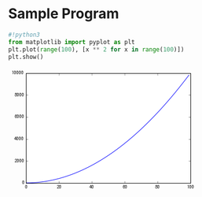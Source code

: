 # Sample Program
```Python
#!python3
from matplotlib import pyplot as plt
plt.plot(range(100), [x ** 2 for x in range(100)])
plt.show()
```

<img src="data:image/png;base64,iVBORw0KGgoAAAANSUhEUgAAAYEAAAD/CAYAAAAXBmohAAAABHNCSVQICAgIfAhkiAAAAAlwSFlz%0AAAALEgAACxIB0t1+/AAAGsRJREFUeJzt3XmUVOWdxvHvzwUYJrKIaY0LQROiUSJhkeCCtEvEoIiy%0AGAYdHUHMIS7HjEs0MWMbHWeSgyaIDBHCcQeR1USCGLGLrWk20agoKgiYQEsQaBZZennnj7exEVqo%0Arqqut27d53NOna6+NFW/vuJ96r3vZs45REQkng4LXYCIiISjEBARiTGFgIhIjCkERERiTCEgIhJj%0ACgERkRg7ZAiY2QAz22BmjWq+H21mS8zsgX1+JuVjIiISzhFJ/Mw2YAWAmXUFGjvnOpvZOjMbBbRJ%0A9ZhzrqwhfikREUnOIVsCzrnpQEXNt52AYjNrD8wCOqR5TEREAqpvn0BzYCNQAJQALYBmKR5rnn75%0AIiKSjvqGQDnQBFiJv4hvSeNYefrli4hIOpLpEwCwmq9LgT7OuUlm1g14CticxrED38hMixmJiKTA%0AOWeH/qkvS7Yl4GreoBRoaWYLgMXOubJ0jh3kF9HDOe6///7gNeTKQ+dC50Ln4uCPVCXVEnDOXbjP%0A8yF1/HnKx0REJBxNFhMRiaCxY2Hz5vRfRyGQwwoLC0OXkDN0LmrpXNSK67mYOBEefhis3j0AB7J0%0A7iU1BDNzuVaTiEiu+OADOO88mDEDOnWqPW5muAbsGBYRkcB27oT+/eHXv/5yAKRDLQERkYgYPBh2%0A7YLnnjvwVlCqLYFk5wmIiEhATz4JJSWweHFm+gL2UktARCTHvfkm/PCHMHs2nH563T+jPgERkTy0%0AZQv06wePPfbVAZAOtQRERHKUc9CnD5xwAjz++MF/Vn0CIiJ5ZtgwWLcOXnih4d5DISAikoMSCXjk%0AEVi0CBo3brj3UZ+AiEiOWbcOBg6EZ56B1q0b9r0UAiIiOaSiAq6+Gn76U7jkkoZ/P3UMi4jkkNtv%0Ah5Ur4aWX4LB6fExXx7CISMSNHw9//jMsWVK/AEiHWgIiIjng7bfhwgvhtdegffv6/31NFhMRiagt%0AW/x8gN/9LrUASIdaAiIiAVVXQ+/e0KYNjBiR+uuoT0BEJIIeesjvEDZ5cpj3VwiIiAQyfTqMHu1X%0ABm3UKEwNCgERkQA+/BBuuAGmTYNvfCNcHeoYFhHJsu3b4cor/Q5h55wTthZ1DIuIZJFzfkZws2bw%0Axz9mboMYdQyLiETAb34Da9f6DWIyuUNYqhQCIiJZMmOGHwa6cCE0aRK6Gk8hICKSBR99BNdfD1Om%0AwIknhq6mljqGRUQa2LZttR3B550XupovU8ewiEgDqq6Gvn3h61+HJ55ouH4AdQyLiOSgBx+EDRtg%0AwoTc6Ajen0JARKSBTJ0KY8f6LSJDzQg+FN0OEhFpAO+8Axdc4EcEde7c8O+npaRFRHLExo1wxRV+%0AaehsBEA61BIQEcmgigro0QPOOstPDMuWVFsCCgERkQy65Rb4+GP405/g8MOz974aHSQiEtgTT8Cs%0AWVBamt0ASIdaAiIiGZBIwI9/DPPmQdu22X9/dQyLiASyahUMGADPPx8mANKRUgiYWWMze87M5pjZ%0AdDMrMLPRZrbEzB7Y5+eSOiYiElVbt0KvXvCrX8HFF4eupv5SbQn0BNY6584HFgE3AY2dc52BIWZ2%0AnJl1TeZYJn4JEZEQqqpg4EDo3h1uvjl0NalJNQRWAD8zs/eAHsAmoNjM2gOzgA5ApySPiYhE0s9/%0ADjt3wvDhoStJXaohsB64yjn3XeAl4BhgI1AAlAAtgGZJHGueTvEiIqGMHeuHgU6cCEceGbqa1KU6%0ARPQu4IWa5y8By4Gra752AlYD5UCTJI4doKio6IvnhYWFFBYWplimiEjmJRLwi1/A3Llw9NGhakiQ%0ASCTSfp2Uhoia2cPAJ865UWZ2A3A80Nw5d7eZTQcGA22APoc65pwr2++1NURURHLWRx/5PQGefx4u%0Auih0NbWyPUT0d0AfM5sPXA48BrQ0swXAYudcmXOuNJljKb6/iEjWbd4Ml18ORUW5FQDp0GQxEZEk%0AVFTApZfCmWf6heFyjdYOEhFpIM7BT34C69fDtGm5uSSE1g4SEWkgjz4KCxf6JSFyMQDSoRAQETmI%0AadP87Z8FC+Coo0JXk3kKARGRr7BkCQwZAq+8AiedFLqahqEF5ERE6rB2LfTuDX/8I3TqFLqahqMQ%0AEBHZT3m5Hwp6xx0+CPKZRgeJiOyjogIuuwy+/W0YORKs3uNtwtAQURGRNDnn+wDKynyH8BER6jXV%0AEFERkTT9z//AG2/AnDnRCoB0xOTXFBE5uHHj/B7BCxbA174WuprsUQiISOwlEnD77fD663D88aGr%0AyS6NDhKRWHv3Xb9B/AsvQLt2oavJPoWAiMTWunV+JNAjj8CFF4auJgyFgIjE0tatPgCGDIFrrw1d%0ATTgaIioisbNnj58MdsopMGpUdOYCHIzmCYiIJME5+I//8BvETJmSP0NBNU9ARCQJ990HK1b4kUD5%0AEgDp0CkQkdgYORImToT586Fp09DV5AaFgIjEwuTJ8PDDMHcufP3roavJHQoBEcl7c+bA0KEwc6bv%0ADJZaGiIqInntnXegf38YPx46dAhdTe5RCIhI3lqzBn70Ixg+HC66KHQ1uUkhICJ5aeNGuOQSuPtu%0AGDAgdDW5S/MERCTvbN/ul4H44Q/hv/87dDXZocliIiL42cC9evmN4ceMyY/ZwMlQCIhI7FVVwTXX%0AwK5dMGlSvCaDacawiMSac3DrrX5ryFdeiVcApEOnSUTyQlERLFwIxcXQpEnoaqJDISAikTd8uJ8H%0AMG8eNGsWuppoUQiISKQ9/bTfFGbuXCgoCF1N9CgERCSypk2De+7xt4C++c3Q1USTQkBEIun11+Gm%0Am2DGDDjttNDVRJdCQEQip7TUbw4/aRJ06hS6mmjTshEiEilvvQW9e/u+gO7dQ1cTfQoBEYmMDz7w%0AC8I9/jj07Bm6mvygEBCRSFizxq8F9NBDfmloyYyUQ8DMfm5mi8xsspkdYWZjzGyJmT2wz8+MTuaY%0AiMjBrFvnl4K+4w4YNCh0NfklpRAwsxOA05xzXYBlwJ1AI+dcZ2CImR1nZl2Bxoc6lqHfQ0Ty1D//%0A6VsAgwfDbbeFrib/pNoSuBjYamYzgeOB7UCxmbUHZgEdgE5JHhMRqdOWLdCjB1x1Fdx7b+hq8lOq%0AIXAccKJzrgewEWhZ87UAKAFaAM2SONY8neJFJH9t3QqXXupHAD34YOhq8leqIbAdmF3zfB5gQBNg%0AJf7CvgUoT+JYeaqFi0j+2rEDLrsMOnaERx+Nz54AIaQ6WawU+M+a512A3UAX59wkM+sGPAVsBvok%0AcewARUVFXzwvLCyksLAwxTJFJGp27oQrroC2bf1QUAVA3RKJBIlEIu3XSXlTGTMbBpwDrABuBP4A%0AtANmOueKan5mTDLH9ntdbSojElO7dvn7/y1bwrPPwuGHh64oOrSzmIhE2p490KcPNG0K48ZpU5j6%0AUgiISGRVVMDVV/tbPxMmwJFHhq4oerS9pIhEUkUFDBzo9weeNEkBkG0KAREJprLSbwy/YwdMnQqN%0AGoWuKH4UAiISxN4A2LbNB0DjxqEriieFgIhkXWUl/Pu/Q3m53x1MG8OHoxAQkazaGwCbNsFLLykA%0AQlMIiEjW7L0FpBZA7lAIiEhWVFTU9gEoAHKHQkBEGlxFBfzbv/klIaZOVQDkEoWAiDSo3bv9pvDV%0A1TBlikYB5RptLykiDWbXLujbFw47zE8EUwDkHoWAiDSInTvhyiv9WkATJmgiWK5SCIhIxm3f7vcD%0AaNXKLwanpSByl0JARDKqvNzvCHbyyfDMM1oNNNcpBEQkYzZt8pvCn3kmjBmj/QCiQCEgIhmxYQNc%0AcAF06wYjR/rOYMl9+s8kImn7+9/h/PP9rmDDhmlLyChRCIhIWlat8gEweDAUFSkAokYhICIpW74c%0AuneHO++Eu+4KXY2kQv32IpKSpUv9MNBhw+Daa0NXI6lSCIhIvc2ZA/36wejRfkKYRJduB4lIvUyf%0A7peCGDdOAZAPFAIikrRx43wH8Msvw8UXh65GMkG3g0QkKSNHwv/+L8yaBWecEboayRSFgIgclHPw%0A61/Ds8/6voCTTw5dkWSSQkBEvlJVFdx2G5SUwPz5cOyxoSuSTFMIiEiddu+G667zy0EkEtC8eeiK%0ApCGoY1hEDrB1q58DUFkJM2YoAPKZQkBEvqSsDAoLoW1bePFF7Qec7xQCIvKFDz+Ec8+FPn3g//5P%0AS0HHgfoERASAxYuhd28/EujGG0NXI9miEBARXn4ZBg2CsWOhV6/Q1Ug26XaQSMyNGQNDhsCf/6wA%0AiCO1BERiyjn4r//yS0HMmeM7giV+FAIiMbRnj7/vv2IFLFgABQWhK5JQdDtIJGa2bIFLL4Vt26C4%0AWAEQdwoBkRhZvdoPAW3XDiZNgqZNQ1ckoaUcAmbWz8zW1TwfY2ZLzOyBff58dDLHRCQ7Fi3yAfCT%0An8Bjj2kOgHgp9QmY2bHAAGCtmXUFGjnnOpvZOjMbBbQBGh/qmHOuLEO/h4gcxNSpcNNNfgjoFVeE%0ArkZySaotgWHAzwAHdASKzaw9MAvoAHRK8piINCDn4Le/hVtvhVdeUQDIgerdEjCzG4FXnXOfmBlA%0AC2AtUACU1HzfDFhziGNakkqkAe3ZA0OHwhtvQGkpnHhi6IokF6XSEugN3GBmxcDp+BZBE2Al/sK+%0ABShP4lh5usWLSN02bYIePWDjRpg7VwEgX63eLQHn3BdzCs1sAXA70M85N8nMugFPAZuBPkkcq1NR%0AUdEXzwsLCyksLKxvmSKx9f77fuZv797wm9+oAzhfJRIJEolE2q9jzrnU/7JZiXPuHDMbA7QDZjrn%0Aimr+LKljdbymS6cmkTh79VW49lq/F/CgQaGrkWwyM5xzVu+/l2sXXIWASP05B48/Dg8/DBMmwPnn%0Ah65Isi3VENCyESIRt2cP3HKLX/6hpEQbwUv9KAREImzDBujbF1q18gFw1FGhK5Ko0bIRIhG1bBl0%0A6eK3gpwyRQEgqVFLQCSCxo+H226DkSPh6qtDVyNRphAQiZCqKvjFL2DiRHjtNWjfPnRFEnUKAZGI%0A+OwzGDgQKiv9fsCtWoWuSPKB+gREIuDNN+Gss+DMM2HmTAWAZI5aAiI57vnn4fbbYcQIGDAgdDWS%0AbxQCIjlqzx644w6YMQNmzfKtAJFMUwiI5KB//AP694djjoElS6BFi9AVSb5Sn4BIjiku9vf/L78c%0Apk1TAEjDUktAJEdUV/uF30aMgGefhYsvDl2RxIFCQCQHbNoE110Hmzf74Z9a/1+yRbeDRAJbuBA6%0AdoTvfAcSCQWAZJdaAiKBOAfDh/vln594Aq66KnRFEkcKAZEANm/2m7588onf//eUU0JXJHGl20Ei%0AWbZgAXToAK1bw/z5CgAJSy0BkSyproZhw+CRR2D0aL8HsEhoCgGRLCgr86N/duzwo39atw5dkYin%0A20EiDWzGDH/7p2tXmD1bASC5RS0BkQayezfce69f+3/8eL8DmEiuUQiINIDly/3a/6ec4peB1tLP%0Akqt0O0gkg5yDUaOge3e45RaYPFkBILlNLQGRDCkrg8GD4dNPYd48OPXU0BWJHJpaAiIZMG0afP/7%0AvgN4wQIFgESHWgIiadi61e/6lUj4Wz/nnhu6IpH6UUtAJEWJhN/t68gj4a23FAASTWoJiNTT55/D%0AL38JL74IY8ZAz56hKxJJnVoCIvVQUuLv/X/6KfztbwoAiT61BESSsHMn3H8/PPMMjBwJffuGrkgk%0AM9QSEDmEkhI/6ufjj/2nfwWA5BO1BES+wuefw333+SUfRoyAfv1CVySSeWoJiNTh9dfhe9/z9/7f%0AflsBIPlLLQGRfWzeDHfdBa++6pd/uOyy0BWJNCy1BETwa/5MnAjt2kGjRvDOOwoAiQe1BCT21q6F%0Am2+GVav82H9N+pI4UUtAYquyEh59FDp2hB/8AJYtUwBI/KQUAmbWyMyeN7O5Zjat5vsxZrbEzB7Y%0A5+dGJ3NMJNsWLYKzzoK//MUPAb3vPn8bSCRuUm0J9AeWOee6AR8B9wCNnHOdgSFmdpyZdQUaH+pY%0AJn4JkWRt2gRDh/pN3u+8E/76V/jOd0JXJRJOqiHwJjCu5nklUA0Um1l7YBbQAeiU5DGRBlddDU8+%0ACaefDocd5nf+uuYaMAtdmUhYKXUMO+feBTCz3kAzoBzYCBQAJUCLmuNrDnGseXrlixzasmVw662w%0AZw+8/DJ07hy6IpHckfLoIDO7BmjvnPupmd0MNAGW4z/tr8YHQzLHDlBUVPTF88LCQgq1Q7ekYNMm%0Af69/8mR46CEYNAgOPzx0VSKZkUgkSCQSab+OOefq/5fMWgO/d871qfm+K9DHOXe3mU0HBgNtkjnm%0AnCvb77VdKjWJ7FVV5Zd4vv9+P9P3wQfh6KNDVyXSsMwM51y9b3Cm2hIYBLQzs7mAA8YALcxsATCz%0A5sJeZmaDkzgmkjGzZ8Ntt0GLFjBzpl/2WUS+WkotgYakloCkYtUquPtuWLwYhg3zLQB1+kqcpNoS%0A0GQxibTycn/x79LFL/f8/vvQv78CQCRZCgGJpIoKv7nLqafCZ5/5lT5/+Uv4l38JXZlItGjtIIkU%0A52DaNLjnHvjmN/19//btQ1clEl0KAYmM+fP9rZ9t2+Cxx6BHj9AViUSfQkBy3vLlcO+98Oabfrjn%0ANddovL9IpqhPQHLW6tVw/fVwwQVw/vmwYgVcd50CQCSTFAKSc9av98s8dOoEbdrAhx/CHXdAkyah%0AKxPJPwoByRn//Kdf2XPv7l7vvQcPPADNmoWuTCR/KQQkuI0b/T3/006DXbv8cM9HHoGCgtCVieQ/%0AhYAEs/fif+qpsGWLX+3z8cfh+ONDVyYSHwoBybr16/1tn30v/qNGQevWoSsTiR+FgGTNmjVwyy1w%0Axhl+xu9bb+niLxKaQkAa3PLlfqhnx47wr//qvx8+HE48MXRlIqLJYtJg5s+H3/4WSkv98s4rV/ol%0AnkUkdygEJKOqquBPf/LLOZeV+Xv/48dD06ahKxORuigEJCO2b4ennoLf/x5atfIX/z59NLtXJNcp%0ABCQta9b4YZ1PPumXdnj6aTjnHK3nLxIV6hiWenMOEgno29d39lZXw6JFMGUKnHuuAkAkStQSkKRt%0A2wbPPec3c6mu9sM9n34avva10JWJSKoUAnJIb70Ff/gDvPCCX9FzxAgoLNQnfpF8oBCQOu3YARMm%0AwJgx8Pe/w5Ah8M47cMIJoSsTkUwy51zoGr7EzFyu1RQXzsGSJTB2LLz4Ipx3Htx4I/TsCUfo44JI%0ATjMznHP1bp/rf23h00/9vf4nn4SdO+GGG/xKnvrUL5L/1BKIqZ07/aSuZ57xM3uvvNJf/Lt1g8M0%0AZkwkctQSkEOqqoLiYhg3DqZNg86d/XaNL77o1/QRkfhRSyDPVVf7tXsmTICJE/1a/QMHwo9/rNs9%0AIvlELQH5QnU1LFwIkyf7T/lHHeUv+sXFfg1/EZG9FAJ5orIS5s6FqVP9zN3mzaFfP5g+Hb73vdDV%0AiUiuUghE2LZt8Ne/+g7el1+GNm3gqqv8se9+N3R1IhIF6hOImJUr4S9/8Rf9khI4+2zo1cuP7jnp%0ApNDViUgoqfYJKARy3I4dMGcOzJzpL/7btsGll8Lll8Mll/j7/SIiCoE8UVkJS5fC66/Da6/51Tk7%0AdfIX/B/9CNq31zh+ETmQQiCiKith2TKYPds/5s71G69fdJF/dO+uT/sicmgKgYjYscN/up83zz9K%0AS/29/O7d/aOwEAoKQlcpIlGjEMhBVVWwYgUsXuwv9qWl8MEH/pbOeef5xznnwDHHhK5URKJOIRBY%0AZaW/4L/xhr+9s3Sp/1pQAGedBV27+sf3vw+NG4euVkTyTaRCwMxGAx2B6c65+/f7s5wOAefgH/+A%0Ad9/1j7ffhr/9Dd57zy/D0LGjf3To4NfmOfro0BWLSBxEJgTMrCsw1Dl3vZmtAzo658r2+fOcCIGt%0AW/2Y/I8+8rdwVqyA99/3X5s2hdNPhzPO8LNxzzzTP8/0NouJRILCwsLMvmhE6VzU0rmopXNRK0pr%0AB3UCis2sPTAL6ADMyGYB1dWwcaPfMeuTT2ofq1fDxx/7r59/Dt/6Fnz729C2rd9WcehQv/ZOtj7d%0A6x94LZ2LWjoXtXQu0hciBJoDa4ACoKTm+5RVVfkRN+XlsGWL/7ppk3989pl/fPopbNjgv65f7782%0Ab+5X1DzppNrHlVfCySf75ReOPVZ76IpI/gsRAuVAE2A5vlWwev8f6NnTf1qvroaKitrH7t1+M5S9%0Aj+3bYc8ef3umRQt/YW/eHFq2hFatah9nn+07aAsK4BvfgOOOU+esiAiE6xPo45y728ymA4P37xPI%0AakEiInkiEn0CzrlSMxtsZguAmfsGQM2f6yaMiEiW5Nw8ARERyR4tRSYiEmM5FQJmNtrMlpjZA6Fr%0ACcHMGpnZ82Y218ym1Xw/Jq7nxMz61cwlIc7nAcDMfm5mi8xsspkdEcfzYWaNzew5M5tjZtPNrCCO%0A1wwzG2BmG8ysUc33B5yD+pyXnAmBmg7jxs65zsAQMzsudE0B9AeWOee6AR8B9wCN4nhOzOxYYACw%0AtubfRizPA4CZnQCc5pzrAiwD7iSe56MnsNY5dz6wCLiJeF4ztgEroO7rZn2vpTkTAtQ9iSxu3gTG%0A1TyvBKqJ7zkZBvwMcPglRuJ6HgAuBraa2UzgeGA78TwfK4Cfmdl7QA9gEzE8D8656UBFzbd1XTfr%0AdS3NpRBoDmwkQ5PIosg5965zbp2Z9QaaAVXE8JyY2Y3Aq865T2oOtSCG52EfxwEnOud64M9DS+J5%0APtYDVznnvgu8BBxDPM/Dvva/brbAXzuSPi+5FAJ7J5GtxBddHracMMzsGuBc59xPga3E85z0Bm4w%0As2LgdHyLII7nYa/twOya5/MAI57n4y5gXc3zl4Ai4nke9rX/dXNLHccOel5yKQSWAl2cc6uAbvh7%0An7FiZq2Bvs65u2sOxfKcOOd6OecudM5dgJ9Zfjnwg7idh32UAj+oed4F2E0M/13UOLfm69nAr4jv%0Aedg7n6qua8QbdRz7SjkTAs65UqBlzSSyxftPIouJQUC7mtFBc4C2QIuYnxPnnFtIjM+Dc24psN7M%0ASoBv4ftL4vj/yu+APmY2H//B4DHieR7A95XVed2s77VUk8VERGIsZ1oCIiKSfQoBEZEYUwiIiMSY%0AQkBEJMYUAiIiMaYQEBGJMYWAiEiMKQRERGLs/wFWxwEExiAMwQAAAABJRU5ErkJggg==%0A">

